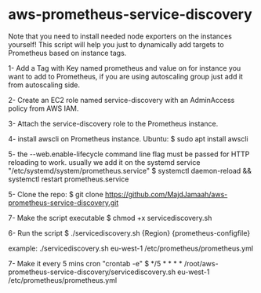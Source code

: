 # aws-prometheus-service-discovery

Note that you need to install needed node exporters on the instances yourself!
This script will help you just to dynamically add targets to Prometheus based on instance tags.

1- Add a Tag with Key named prometheus and value on for instance you want to add to Prometheus, if you are using autoscaling group just add it from autoscaling side.

2- Create an EC2 role named service-discovery with an AdminAccess policy from AWS IAM.

3- Attach the service-discovery role to the Prometheus instance.

4- install awscli on Prometheus instance.
Ubuntu:
$ sudo apt install awscli

5- the --web.enable-lifecycle command line flag must be passed for HTTP reloading to work. 
usually we add it on the systemd service "/etc/systemd/system/prometheus.service"
$ systemctl daemon-reload && systemctl restart prometheus.service

5- Clone the repo:
$ git clone https://github.com/MajdJamaah/aws-prometheus-service-discovery.git

7- Make the script executable
$ chmod +x servicediscovery.sh

6- Run the script
$ ./servicediscovery.sh {Region} {prometheus-configfile}

example: ./servicediscovery.sh eu-west-1 /etc/prometheus/prometheus.yml

7- Make it every 5 mins cron "crontab -e"
$ */5 * * * * /root/aws-prometheus-service-discovery/servicediscovery.sh eu-west-1 /etc/prometheus/prometheus.yml
